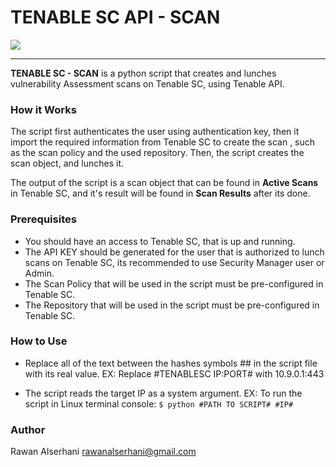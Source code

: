 # TENABLE SC API - SCAN
![](https://img.shields.io/badge/Language-Python-green) 

------------


**TENABLE SC - SCAN** is a python script that creates and lunches vulnerability Assessment scans on Tenable SC, using Tenable API. 

### How it Works
The script first authenticates the user using authentication key, then it import the required information from Tenable SC to create the scan , such as the scan policy and the used repository. Then, the script creates the scan object, and lunches it. 

The output of the script is a scan object that can be found in **Active Scans** in Tenable SC, and it's result will be found in **Scan Results** after its done.

### Prerequisites
- You should have an access to Tenable SC, that is up and running.
- The API KEY should be generated for the user that is authorized to lunch scans on Tenable SC, its recommended to use Security Manager user or Admin.
- The Scan Policy that will be used in the script must be pre-configured in Tenable SC.
- The Repository that will be used in the script must be pre-configured in Tenable SC.

### How to Use
- Replace all of the text between the hashes symbols ## in the script file with its real value.
 EX: Replace #TENABLESC IP:PORT# with 10.9.0.1:443
 
- The script reads the target IP as a system argument.
  EX: To run the script in Linux terminal console: 
`$ python #PATH TO SCRIPT# #IP#`

### Author

Rawan Alserhani
rawanalserhani@gmail.com

